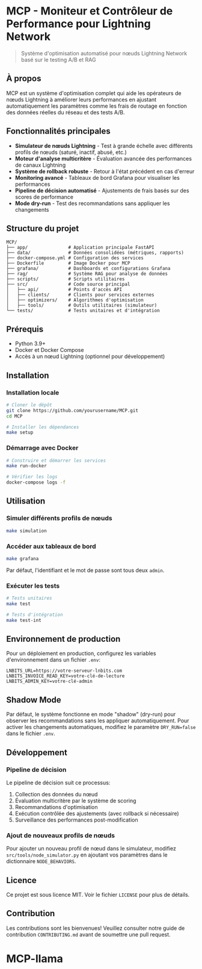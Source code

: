 # MCP - Moniteur et Contrôleur de Performance pour Lightning Network

> Système d'optimisation automatisé pour nœuds Lightning Network basé sur le testing A/B et RAG

## À propos

MCP est un système d'optimisation complet qui aide les opérateurs de nœuds Lightning à améliorer leurs performances en ajustant automatiquement les paramètres comme les frais de routage en fonction des données réelles du réseau et des tests A/B.

## Fonctionnalités principales

- **Simulateur de nœuds Lightning** - Test à grande échelle avec différents profils de nœuds (saturé, inactif, abusé, etc.)
- **Moteur d'analyse multicritère** - Évaluation avancée des performances de canaux Lightning
- **Système de rollback robuste** - Retour à l'état précédent en cas d'erreur
- **Monitoring avancé** - Tableaux de bord Grafana pour visualiser les performances
- **Pipeline de décision automatisé** - Ajustements de frais basés sur des scores de performance
- **Mode dry-run** - Test des recommandations sans appliquer les changements

## Structure du projet

```
MCP/
├── app/               # Application principale FastAPI
├── data/              # Données consolidées (métriques, rapports)
├── docker-compose.yml # Configuration des services
├── Dockerfile         # Image Docker pour MCP
├── grafana/           # Dashboards et configurations Grafana
├── rag/               # Système RAG pour analyse de données
├── scripts/           # Scripts utilitaires
├── src/               # Code source principal
│   ├── api/           # Points d'accès API
│   ├── clients/       # Clients pour services externes
│   ├── optimizers/    # Algorithmes d'optimisation
│   ├── tools/         # Outils utilitaires (simulateur)
└── tests/             # Tests unitaires et d'intégration
```

## Prérequis

- Python 3.9+
- Docker et Docker Compose
- Accès à un nœud Lightning (optionnel pour développement)

## Installation

### Installation locale

```bash
# Cloner le dépôt
git clone https://github.com/yourusername/MCP.git
cd MCP

# Installer les dépendances
make setup
```

### Démarrage avec Docker

```bash
# Construire et démarrer les services
make run-docker

# Vérifier les logs
docker-compose logs -f
```

## Utilisation

### Simuler différents profils de nœuds

```bash
make simulation
```

### Accéder aux tableaux de bord

```bash
make grafana
```
Par défaut, l'identifiant et le mot de passe sont tous deux `admin`.

### Exécuter les tests

```bash
# Tests unitaires
make test

# Tests d'intégration
make test-int
```

## Environnement de production

Pour un déploiement en production, configurez les variables d'environnement dans un fichier `.env`:

```
LNBITS_URL=https://votre-serveur-lnbits.com
LNBITS_INVOICE_READ_KEY=votre-clé-de-lecture
LNBITS_ADMIN_KEY=votre-clé-admin
```

## Shadow Mode

Par défaut, le système fonctionne en mode "shadow" (dry-run) pour observer les recommandations sans les appliquer automatiquement. Pour activer les changements automatiques, modifiez le paramètre `DRY_RUN=false` dans le fichier `.env`.

## Développement

### Pipeline de décision

Le pipeline de décision suit ce processus:
1. Collection des données du nœud
2. Évaluation multicritère par le système de scoring
3. Recommandations d'optimisation
4. Exécution contrôlée des ajustements (avec rollback si nécessaire)
5. Surveillance des performances post-modification

### Ajout de nouveaux profils de nœuds

Pour ajouter un nouveau profil de nœud dans le simulateur, modifiez `src/tools/node_simulator.py` en ajoutant vos paramètres dans le dictionnaire `NODE_BEHAVIORS`.

## Licence

Ce projet est sous licence MIT. Voir le fichier `LICENSE` pour plus de détails.

## Contribution

Les contributions sont les bienvenues! Veuillez consulter notre guide de contribution `CONTRIBUTING.md` avant de soumettre une pull request.

# MCP-llama
